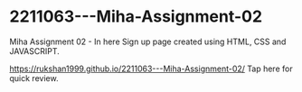 # 2211063---Miha-Assignment-02
Miha Assignment 02 - In here Sign up page created using HTML, CSS and JAVASCRIPT.

https://rukshan1999.github.io/2211063---Miha-Assignment-02/ Tap here for quick review.
